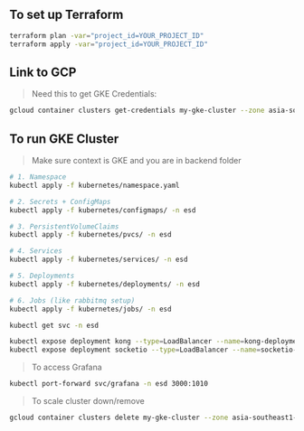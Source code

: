 ## To set up Terraform
```bash
terraform plan -var="project_id=YOUR_PROJECT_ID"
terraform apply -var="project_id=YOUR_PROJECT_ID"
```

## Link to GCP
> Need this to get GKE Credentials:
```bash
gcloud container clusters get-credentials my-gke-cluster --zone asia-southeast1-a --project YOUR_PROJECT_ID
```

## To run GKE Cluster
> Make sure context is GKE and you are in backend folder
```bash
# 1. Namespace
kubectl apply -f kubernetes/namespace.yaml

# 2. Secrets + ConfigMaps
kubectl apply -f kubernetes/configmaps/ -n esd

# 3. PersistentVolumeClaims
kubectl apply -f kubernetes/pvcs/ -n esd

# 4. Services
kubectl apply -f kubernetes/services/ -n esd

# 5. Deployments
kubectl apply -f kubernetes/deployments/ -n esd

# 6. Jobs (like rabbitmq setup)
kubectl apply -f kubernetes/jobs/ -n esd

kubectl get svc -n esd

kubectl expose deployment kong --type=LoadBalancer --name=kong-deployment -n esd
kubectl expose deployment socketio --type=LoadBalancer --name=socketio-deployment -n esd
```

> To access Grafana
```bash
kubectl port-forward svc/grafana -n esd 3000:1010
```

> To scale cluster down/remove
```bash
gcloud container clusters delete my-gke-cluster --zone asia-southeast1-a --project YOUR_PROJECT_ID
```